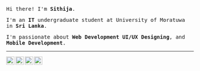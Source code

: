 <p><samp>Hi there! I'm <b>Sithija</b>.</samp></p>
<p><samp>I'm an <b>IT</b> undergraduate student at University of Moratuwa in <b>Sri Lanka</b>.</samp></p>
<p><samp>I'm passionate about  <b>Web Development</b> <b>UI/UX Designing</b>, and <b>Mobile Development</b>.</samp></p>
<hr>
<p>
  <a href="https://www.linkedin.com/in/sithija-shehara-6a0a6815b/">
    <img align="left" alt="Felipe's LinkdeIn" width="22px" src="https://cdn.jsdelivr.net/npm/simple-icons@3.5.0/icons/linkedin.svg" />
  </a>
  <a href="mailto:nsithijashehara@gmail.com">
    <img align="left" alt="GMail" width="22px" src="https://cdn.jsdelivr.net/npm/simple-icons@3.5.0/icons/gmail.svg" />
  </a>
  <a href="https://instagram.com/sithija_shehara">
    <img align="left" alt="Felipe's Instagram" width="22px" src="https://cdn.jsdelivr.net/npm/simple-icons@3.5.0/icons/instagram.svg" />
  </a>
  <a href="https://www.hackerrank.com/nsithijashehara?hr_r=1">
    <img align="left" alt="HackerRank Profile" width="22px" src="https://cdn.jsdelivr.net/npm/simple-icons@3.5.0/icons/hackerrank.svg" />
  </a>
</p>

